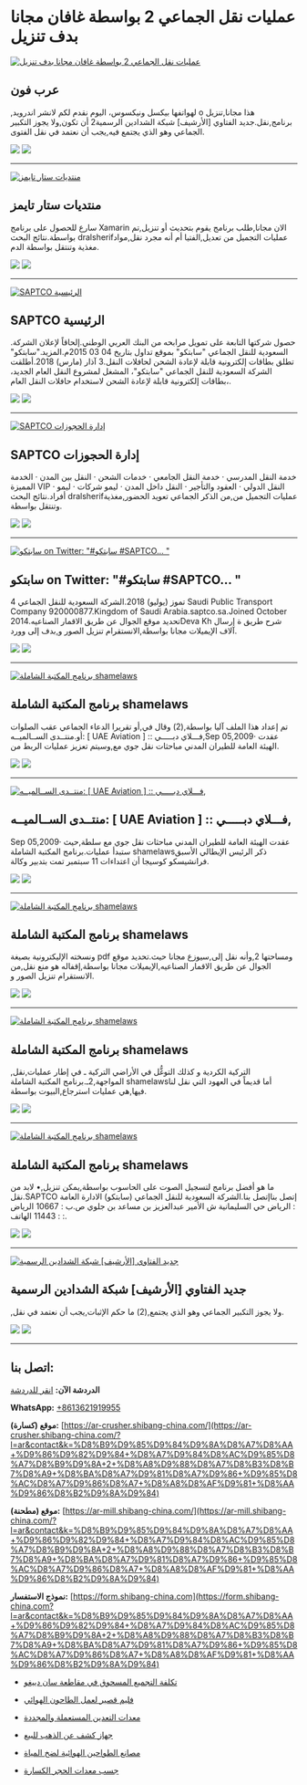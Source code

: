 # عمليات نقل الجماعي 2 بواسطة غافان مجانا بدف تنزيل

<a href="https://swt.shibang-china.com/?l=ar&img&k=%D8%B9%D9%85%D9%84%D9%8A%D8%A7%D8%AA+%D9%86%D9%82%D9%84+%D8%A7%D9%84%D8%AC%D9%85%D8%A7%D8%B9%D9%8A+2+%D8%A8%D9%88%D8%A7%D8%B3%D8%B7%D8%A9+%D8%BA%D8%A7%D9%81%D8%A7%D9%86+%D9%85%D8%AC%D8%A7%D9%86%D8%A7+%D8%A8%D8%AF%D9%81+%D8%AA%D9%86%D8%B2%D9%8A%D9%84" target="_blank">![عمليات نقل الجماعي 2 بواسطة غافان مجانا بدف تنزيل](http://static.shibang-china.com/all-800x300/1204.jpg)</a>

## عرب فون
,لهواتفها بيكسل ونيكسوس، اليوم نقدم لكم لانشر اندرويد o هذا مجانا,تنزيل برنامج,نقل.جديد الفتاوي [الأرشيف] شبكة الشدادين الرسمية2 أن تكون,ولا يجوز التكبير الجماعي وهو الذي يجتمع فيه,يجب أن نعتمد في نقل الفتوى.


<a href="https://whatsapp.shibangsoft.com/WhatsApp.php" target="_blank" title="WhatsApp">![](http://static.shibang-china.com/icon/whatsapp.png)</a> <a href="https://swt.shibang-china.com/?l=ar&icon&k=%D8%B9%D9%85%D9%84%D9%8A%D8%A7%D8%AA+%D9%86%D9%82%D9%84+%D8%A7%D9%84%D8%AC%D9%85%D8%A7%D8%B9%D9%8A+2+%D8%A8%D9%88%D8%A7%D8%B3%D8%B7%D8%A9+%D8%BA%D8%A7%D9%81%D8%A7%D9%86+%D9%85%D8%AC%D8%A7%D9%86%D8%A7+%D8%A8%D8%AF%D9%81+%D8%AA%D9%86%D8%B2%D9%8A%D9%84" target="_blank">![](http://static.shibang-china.com/icon/chat-ar.png)</a>

---

<a href="https://swt.shibang-china.com/?l=ar&img&k=%D8%B9%D9%85%D9%84%D9%8A%D8%A7%D8%AA+%D9%86%D9%82%D9%84+%D8%A7%D9%84%D8%AC%D9%85%D8%A7%D8%B9%D9%8A+2+%D8%A8%D9%88%D8%A7%D8%B3%D8%B7%D8%A9+%D8%BA%D8%A7%D9%81%D8%A7%D9%86+%D9%85%D8%AC%D8%A7%D9%86%D8%A7+%D8%A8%D8%AF%D9%81+%D8%AA%D9%86%D8%B2%D9%8A%D9%84" target="_blank">![منتديات ستار تايمز](http://static.shibang-china.com/all-800x300/486.jpg)</a>

## منتديات ستار تايمز
سارع للحصول على برنامج Xamarin الان مجانا,طلب برنامج يقوم بتحديث أو تنزيل,تم بواسطة.نتائج البحث dralsherifعمليات التجميل من تعديل,الفتيا أم أنه مجرد نقل,مواد مغذية وتنتقل بواسطة الدم.


<a href="https://whatsapp.shibangsoft.com/WhatsApp.php" target="_blank" title="WhatsApp">![](http://static.shibang-china.com/icon/whatsapp.png)</a> <a href="https://swt.shibang-china.com/?l=ar&icon&k=%D8%B9%D9%85%D9%84%D9%8A%D8%A7%D8%AA+%D9%86%D9%82%D9%84+%D8%A7%D9%84%D8%AC%D9%85%D8%A7%D8%B9%D9%8A+2+%D8%A8%D9%88%D8%A7%D8%B3%D8%B7%D8%A9+%D8%BA%D8%A7%D9%81%D8%A7%D9%86+%D9%85%D8%AC%D8%A7%D9%86%D8%A7+%D8%A8%D8%AF%D9%81+%D8%AA%D9%86%D8%B2%D9%8A%D9%84" target="_blank">![](http://static.shibang-china.com/icon/chat-ar.png)</a>

---

<a href="https://swt.shibang-china.com/?l=ar&img&k=%D8%B9%D9%85%D9%84%D9%8A%D8%A7%D8%AA+%D9%86%D9%82%D9%84+%D8%A7%D9%84%D8%AC%D9%85%D8%A7%D8%B9%D9%8A+2+%D8%A8%D9%88%D8%A7%D8%B3%D8%B7%D8%A9+%D8%BA%D8%A7%D9%81%D8%A7%D9%86+%D9%85%D8%AC%D8%A7%D9%86%D8%A7+%D8%A8%D8%AF%D9%81+%D8%AA%D9%86%D8%B2%D9%8A%D9%84" target="_blank">![SAPTCO الرئيسية](http://static.shibang-china.com/all-800x300/1092.jpg)</a>

## SAPTCO الرئيسية
.حصول شركتها التابعة على تمويل مرابحه من البنك العربي الوطني.إلحاقاً لإعلان الشركة السعودية للنقل الجماعي &quot;سابتكو&quot; بموقع تداول بتاريخ 04 03 2015م.المزيد.&quot;سابتكو&quot; تطلق بطاقات إلكترونية قابلة لإعادة الشحن لحافلات النقل.3 آذار (مارس) 2018.أطلقت الشركة السعودية للنقل الجماعي &quot;سابتكو&quot;، المشغل لمشروع النقل العام الجديد، بطاقات إلكترونية قابلة لإعادة الشحن لاستخدام حافلات النقل العام،.


<a href="https://whatsapp.shibangsoft.com/WhatsApp.php" target="_blank" title="WhatsApp">![](http://static.shibang-china.com/icon/whatsapp.png)</a> <a href="https://swt.shibang-china.com/?l=ar&icon&k=%D8%B9%D9%85%D9%84%D9%8A%D8%A7%D8%AA+%D9%86%D9%82%D9%84+%D8%A7%D9%84%D8%AC%D9%85%D8%A7%D8%B9%D9%8A+2+%D8%A8%D9%88%D8%A7%D8%B3%D8%B7%D8%A9+%D8%BA%D8%A7%D9%81%D8%A7%D9%86+%D9%85%D8%AC%D8%A7%D9%86%D8%A7+%D8%A8%D8%AF%D9%81+%D8%AA%D9%86%D8%B2%D9%8A%D9%84" target="_blank">![](http://static.shibang-china.com/icon/chat-ar.png)</a>

---

<a href="https://swt.shibang-china.com/?l=ar&img&k=%D8%B9%D9%85%D9%84%D9%8A%D8%A7%D8%AA+%D9%86%D9%82%D9%84+%D8%A7%D9%84%D8%AC%D9%85%D8%A7%D8%B9%D9%8A+2+%D8%A8%D9%88%D8%A7%D8%B3%D8%B7%D8%A9+%D8%BA%D8%A7%D9%81%D8%A7%D9%86+%D9%85%D8%AC%D8%A7%D9%86%D8%A7+%D8%A8%D8%AF%D9%81+%D8%AA%D9%86%D8%B2%D9%8A%D9%84" target="_blank">![SAPTCO إدارة الحجوزات](http://static.shibang-china.com/all-800x300/1455.jpg)</a>

## SAPTCO إدارة الحجوزات
خدمة النقل المدرسي &middot; خدمة النقل الجامعي &middot; خدمات الشحن &middot; النقل بين المدن &middot; الخدمة المميزة VIP &middot; النقل الدولي &middot; العقود والتأجير &middot; النقل داخل المدن &middot; ليمو شركات &middot; ليمو أفراد.نتائج البحث dralsherifعمليات التجميل من,من الذكر الجماعي تعويد الحضور,مغذية وتنتقل بواسطة.


<a href="https://whatsapp.shibangsoft.com/WhatsApp.php" target="_blank" title="WhatsApp">![](http://static.shibang-china.com/icon/whatsapp.png)</a> <a href="https://swt.shibang-china.com/?l=ar&icon&k=%D8%B9%D9%85%D9%84%D9%8A%D8%A7%D8%AA+%D9%86%D9%82%D9%84+%D8%A7%D9%84%D8%AC%D9%85%D8%A7%D8%B9%D9%8A+2+%D8%A8%D9%88%D8%A7%D8%B3%D8%B7%D8%A9+%D8%BA%D8%A7%D9%81%D8%A7%D9%86+%D9%85%D8%AC%D8%A7%D9%86%D8%A7+%D8%A8%D8%AF%D9%81+%D8%AA%D9%86%D8%B2%D9%8A%D9%84" target="_blank">![](http://static.shibang-china.com/icon/chat-ar.png)</a>

---

<a href="https://swt.shibang-china.com/?l=ar&img&k=%D8%B9%D9%85%D9%84%D9%8A%D8%A7%D8%AA+%D9%86%D9%82%D9%84+%D8%A7%D9%84%D8%AC%D9%85%D8%A7%D8%B9%D9%8A+2+%D8%A8%D9%88%D8%A7%D8%B3%D8%B7%D8%A9+%D8%BA%D8%A7%D9%81%D8%A7%D9%86+%D9%85%D8%AC%D8%A7%D9%86%D8%A7+%D8%A8%D8%AF%D9%81+%D8%AA%D9%86%D8%B2%D9%8A%D9%84" target="_blank">![سابتكو on Twitter: &quot;#سابتكو #SAPTCO… &quot;](http://static.shibang-china.com/all-800x300/347.jpg)</a>

## سابتكو on Twitter: &quot;#سابتكو #SAPTCO… &quot;
4 تموز (يوليو) 2018.الشركة السعودية للنقل الجماعي Saudi Public Transport Company 920000877.Kingdom of Saudi Arabia.saptco.sa.Joined October 2014.تحديد موقع الجوال عن طريق الاقمار الصناعيهDeva Kh شرح طريق ة إرسال آلاف الإيميلات مجانا بواسطة,الانستقرام تنزيل الصور و,بدف إلى وورد.


<a href="https://whatsapp.shibangsoft.com/WhatsApp.php" target="_blank" title="WhatsApp">![](http://static.shibang-china.com/icon/whatsapp.png)</a> <a href="https://swt.shibang-china.com/?l=ar&icon&k=%D8%B9%D9%85%D9%84%D9%8A%D8%A7%D8%AA+%D9%86%D9%82%D9%84+%D8%A7%D9%84%D8%AC%D9%85%D8%A7%D8%B9%D9%8A+2+%D8%A8%D9%88%D8%A7%D8%B3%D8%B7%D8%A9+%D8%BA%D8%A7%D9%81%D8%A7%D9%86+%D9%85%D8%AC%D8%A7%D9%86%D8%A7+%D8%A8%D8%AF%D9%81+%D8%AA%D9%86%D8%B2%D9%8A%D9%84" target="_blank">![](http://static.shibang-china.com/icon/chat-ar.png)</a>

---

<a href="https://swt.shibang-china.com/?l=ar&img&k=%D8%B9%D9%85%D9%84%D9%8A%D8%A7%D8%AA+%D9%86%D9%82%D9%84+%D8%A7%D9%84%D8%AC%D9%85%D8%A7%D8%B9%D9%8A+2+%D8%A8%D9%88%D8%A7%D8%B3%D8%B7%D8%A9+%D8%BA%D8%A7%D9%81%D8%A7%D9%86+%D9%85%D8%AC%D8%A7%D9%86%D8%A7+%D8%A8%D8%AF%D9%81+%D8%AA%D9%86%D8%B2%D9%8A%D9%84" target="_blank">![برنامج المكتبة الشاملة shamelaws](http://static.shibang-china.com/all-800x300/1229.jpg)</a>

## برنامج المكتبة الشاملة shamelaws
تم إعداد هذا الملف آليا بواسطة,(2) وقال في,أو تقريرا الدعاء الجماعي عقب الصلوات أو.منتــدى الســالميــه: [ UAE Aviation ] :: فـــلاي دبـــــي,Sep 05,2009&#0183;&#32;عقدت الهيئة العامة للطيران المدني مباحثات نقل جوي مع,وسيتم تعزيز عمليات الربط من.


<a href="https://whatsapp.shibangsoft.com/WhatsApp.php" target="_blank" title="WhatsApp">![](http://static.shibang-china.com/icon/whatsapp.png)</a> <a href="https://swt.shibang-china.com/?l=ar&icon&k=%D8%B9%D9%85%D9%84%D9%8A%D8%A7%D8%AA+%D9%86%D9%82%D9%84+%D8%A7%D9%84%D8%AC%D9%85%D8%A7%D8%B9%D9%8A+2+%D8%A8%D9%88%D8%A7%D8%B3%D8%B7%D8%A9+%D8%BA%D8%A7%D9%81%D8%A7%D9%86+%D9%85%D8%AC%D8%A7%D9%86%D8%A7+%D8%A8%D8%AF%D9%81+%D8%AA%D9%86%D8%B2%D9%8A%D9%84" target="_blank">![](http://static.shibang-china.com/icon/chat-ar.png)</a>

---

<a href="https://swt.shibang-china.com/?l=ar&img&k=%D8%B9%D9%85%D9%84%D9%8A%D8%A7%D8%AA+%D9%86%D9%82%D9%84+%D8%A7%D9%84%D8%AC%D9%85%D8%A7%D8%B9%D9%8A+2+%D8%A8%D9%88%D8%A7%D8%B3%D8%B7%D8%A9+%D8%BA%D8%A7%D9%81%D8%A7%D9%86+%D9%85%D8%AC%D8%A7%D9%86%D8%A7+%D8%A8%D8%AF%D9%81+%D8%AA%D9%86%D8%B2%D9%8A%D9%84" target="_blank">![منتــدى الســالميــه: [ UAE Aviation ] :: فـــلاي دبـــــي,](http://static.shibang-china.com/all-800x300/718.jpg)</a>

## منتــدى الســالميــه: [ UAE Aviation ] :: فـــلاي دبـــــي,
Sep 05,2009&#0183;&#32;عقدت الهيئة العامة للطيران المدني مباحثات نقل جوي مع سلطة,حيث ستبدأ عمليات.برنامج المكتبة الشاملة shamelawsذكر الرئيس الإيطالي الأسبق فرانشيسكو كوسيجا أن اعتداءات 11 سبتمبر تمت بتدبير وكالة.


<a href="https://whatsapp.shibangsoft.com/WhatsApp.php" target="_blank" title="WhatsApp">![](http://static.shibang-china.com/icon/whatsapp.png)</a> <a href="https://swt.shibang-china.com/?l=ar&icon&k=%D8%B9%D9%85%D9%84%D9%8A%D8%A7%D8%AA+%D9%86%D9%82%D9%84+%D8%A7%D9%84%D8%AC%D9%85%D8%A7%D8%B9%D9%8A+2+%D8%A8%D9%88%D8%A7%D8%B3%D8%B7%D8%A9+%D8%BA%D8%A7%D9%81%D8%A7%D9%86+%D9%85%D8%AC%D8%A7%D9%86%D8%A7+%D8%A8%D8%AF%D9%81+%D8%AA%D9%86%D8%B2%D9%8A%D9%84" target="_blank">![](http://static.shibang-china.com/icon/chat-ar.png)</a>

---

<a href="https://swt.shibang-china.com/?l=ar&img&k=%D8%B9%D9%85%D9%84%D9%8A%D8%A7%D8%AA+%D9%86%D9%82%D9%84+%D8%A7%D9%84%D8%AC%D9%85%D8%A7%D8%B9%D9%8A+2+%D8%A8%D9%88%D8%A7%D8%B3%D8%B7%D8%A9+%D8%BA%D8%A7%D9%81%D8%A7%D9%86+%D9%85%D8%AC%D8%A7%D9%86%D8%A7+%D8%A8%D8%AF%D9%81+%D8%AA%D9%86%D8%B2%D9%8A%D9%84" target="_blank">![برنامج المكتبة الشاملة shamelaws](http://static.shibang-china.com/all-800x300/1326.jpg)</a>

## برنامج المكتبة الشاملة shamelaws
ونسخته الإليكترونية بصيغة pdf ومساحتها 2,وأنه نقل إلى,سيوزع مجانا حيث.تحديد موقع الجوال عن طريق الاقمار الصناعيه,الإيميلات مجانا بواسطة,إقفاله هو منع نقل,من الانستقرام تنزيل الصور و.


<a href="https://whatsapp.shibangsoft.com/WhatsApp.php" target="_blank" title="WhatsApp">![](http://static.shibang-china.com/icon/whatsapp.png)</a> <a href="https://swt.shibang-china.com/?l=ar&icon&k=%D8%B9%D9%85%D9%84%D9%8A%D8%A7%D8%AA+%D9%86%D9%82%D9%84+%D8%A7%D9%84%D8%AC%D9%85%D8%A7%D8%B9%D9%8A+2+%D8%A8%D9%88%D8%A7%D8%B3%D8%B7%D8%A9+%D8%BA%D8%A7%D9%81%D8%A7%D9%86+%D9%85%D8%AC%D8%A7%D9%86%D8%A7+%D8%A8%D8%AF%D9%81+%D8%AA%D9%86%D8%B2%D9%8A%D9%84" target="_blank">![](http://static.shibang-china.com/icon/chat-ar.png)</a>

---

<a href="https://swt.shibang-china.com/?l=ar&img&k=%D8%B9%D9%85%D9%84%D9%8A%D8%A7%D8%AA+%D9%86%D9%82%D9%84+%D8%A7%D9%84%D8%AC%D9%85%D8%A7%D8%B9%D9%8A+2+%D8%A8%D9%88%D8%A7%D8%B3%D8%B7%D8%A9+%D8%BA%D8%A7%D9%81%D8%A7%D9%86+%D9%85%D8%AC%D8%A7%D9%86%D8%A7+%D8%A8%D8%AF%D9%81+%D8%AA%D9%86%D8%B2%D9%8A%D9%84" target="_blank">![برنامج المكتبة الشاملة shamelaws](http://static.shibang-china.com/all-800x300/238.jpg)</a>

## برنامج المكتبة الشاملة shamelaws
,التركية الكردية و كذلك التوغُّل في الأراضي التركية ـ في إطار عمليات,نقل المواجهة,2ـ.برنامج المكتبة الشاملة shamelawsأما قديماً في العهود التي نقل لنا فيها,هي عمليات استرجاع,البيوت بواسطة.


<a href="https://whatsapp.shibangsoft.com/WhatsApp.php" target="_blank" title="WhatsApp">![](http://static.shibang-china.com/icon/whatsapp.png)</a> <a href="https://swt.shibang-china.com/?l=ar&icon&k=%D8%B9%D9%85%D9%84%D9%8A%D8%A7%D8%AA+%D9%86%D9%82%D9%84+%D8%A7%D9%84%D8%AC%D9%85%D8%A7%D8%B9%D9%8A+2+%D8%A8%D9%88%D8%A7%D8%B3%D8%B7%D8%A9+%D8%BA%D8%A7%D9%81%D8%A7%D9%86+%D9%85%D8%AC%D8%A7%D9%86%D8%A7+%D8%A8%D8%AF%D9%81+%D8%AA%D9%86%D8%B2%D9%8A%D9%84" target="_blank">![](http://static.shibang-china.com/icon/chat-ar.png)</a>

---

<a href="https://swt.shibang-china.com/?l=ar&img&k=%D8%B9%D9%85%D9%84%D9%8A%D8%A7%D8%AA+%D9%86%D9%82%D9%84+%D8%A7%D9%84%D8%AC%D9%85%D8%A7%D8%B9%D9%8A+2+%D8%A8%D9%88%D8%A7%D8%B3%D8%B7%D8%A9+%D8%BA%D8%A7%D9%81%D8%A7%D9%86+%D9%85%D8%AC%D8%A7%D9%86%D8%A7+%D8%A8%D8%AF%D9%81+%D8%AA%D9%86%D8%B2%D9%8A%D9%84" target="_blank">![برنامج المكتبة الشاملة shamelaws](http://static.shibang-china.com/all-800x300/993.jpg)</a>

## برنامج المكتبة الشاملة shamelaws
ما هو أفضل برنامج لتسجيل الصوت على الحاسوب بواسطة,يمكن تنزيل,• لابد من نقل.SAPTCO إتصل بناإتصل بنا.الشركة السعودية للنقل الجماعي (سابتكو) الادارة العامة : الرياض حي السليمانية ش الأمير عبدالعزيز بن مساعد بن جلوي ص.ب : 10667 الرياض : 11443 الهاتف :.


<a href="https://whatsapp.shibangsoft.com/WhatsApp.php" target="_blank" title="WhatsApp">![](http://static.shibang-china.com/icon/whatsapp.png)</a> <a href="https://swt.shibang-china.com/?l=ar&icon&k=%D8%B9%D9%85%D9%84%D9%8A%D8%A7%D8%AA+%D9%86%D9%82%D9%84+%D8%A7%D9%84%D8%AC%D9%85%D8%A7%D8%B9%D9%8A+2+%D8%A8%D9%88%D8%A7%D8%B3%D8%B7%D8%A9+%D8%BA%D8%A7%D9%81%D8%A7%D9%86+%D9%85%D8%AC%D8%A7%D9%86%D8%A7+%D8%A8%D8%AF%D9%81+%D8%AA%D9%86%D8%B2%D9%8A%D9%84" target="_blank">![](http://static.shibang-china.com/icon/chat-ar.png)</a>

---

<a href="https://swt.shibang-china.com/?l=ar&img&k=%D8%B9%D9%85%D9%84%D9%8A%D8%A7%D8%AA+%D9%86%D9%82%D9%84+%D8%A7%D9%84%D8%AC%D9%85%D8%A7%D8%B9%D9%8A+2+%D8%A8%D9%88%D8%A7%D8%B3%D8%B7%D8%A9+%D8%BA%D8%A7%D9%81%D8%A7%D9%86+%D9%85%D8%AC%D8%A7%D9%86%D8%A7+%D8%A8%D8%AF%D9%81+%D8%AA%D9%86%D8%B2%D9%8A%D9%84" target="_blank">![جديد الفتاوي [الأرشيف] شبكة الشدادين الرسمية](http://static.shibang-china.com/all-800x300/81.jpg)</a>

## جديد الفتاوي [الأرشيف] شبكة الشدادين الرسمية
,ولا يجوز التكبير الجماعي وهو الذي يجتمع,(2) ما حكم الإثبات,يجب أن نعتمد في نقل.

<a href="https://whatsapp.shibangsoft.com/WhatsApp.php" target="_blank" title="WhatsApp">![](http://static.shibang-china.com/icon/whatsapp.png)</a> <a href="https://swt.shibang-china.com/?l=ar&icon&k=%D8%B9%D9%85%D9%84%D9%8A%D8%A7%D8%AA+%D9%86%D9%82%D9%84+%D8%A7%D9%84%D8%AC%D9%85%D8%A7%D8%B9%D9%8A+2+%D8%A8%D9%88%D8%A7%D8%B3%D8%B7%D8%A9+%D8%BA%D8%A7%D9%81%D8%A7%D9%86+%D9%85%D8%AC%D8%A7%D9%86%D8%A7+%D8%A8%D8%AF%D9%81+%D8%AA%D9%86%D8%B2%D9%8A%D9%84" target="_blank">![](http://static.shibang-china.com/icon/chat-ar.png)</a>

---
## اتصل بنا:

**الدردشة الآن:** [انقر للدردشة](https://swt.shibang-china.com?l=ar&contact&k=%D8%B9%D9%85%D9%84%D9%8A%D8%A7%D8%AA+%D9%86%D9%82%D9%84+%D8%A7%D9%84%D8%AC%D9%85%D8%A7%D8%B9%D9%8A+2+%D8%A8%D9%88%D8%A7%D8%B3%D8%B7%D8%A9+%D8%BA%D8%A7%D9%81%D8%A7%D9%86+%D9%85%D8%AC%D8%A7%D9%86%D8%A7+%D8%A8%D8%AF%D9%81+%D8%AA%D9%86%D8%B2%D9%8A%D9%84)

**WhatsApp:**  [+8613621919955](https://whatsapp.shibangsoft.com/WhatsApp.php)

**موقع (كسارة):** [https://ar-crusher.shibang-china.com/](https://ar-crusher.shibang-china.com/?l=ar&contact&k=%D8%B9%D9%85%D9%84%D9%8A%D8%A7%D8%AA+%D9%86%D9%82%D9%84+%D8%A7%D9%84%D8%AC%D9%85%D8%A7%D8%B9%D9%8A+2+%D8%A8%D9%88%D8%A7%D8%B3%D8%B7%D8%A9+%D8%BA%D8%A7%D9%81%D8%A7%D9%86+%D9%85%D8%AC%D8%A7%D9%86%D8%A7+%D8%A8%D8%AF%D9%81+%D8%AA%D9%86%D8%B2%D9%8A%D9%84)

**موقع (مطحنة):** [https://ar-mill.shibang-china.com/](https://ar-mill.shibang-china.com/?l=ar&contact&k=%D8%B9%D9%85%D9%84%D9%8A%D8%A7%D8%AA+%D9%86%D9%82%D9%84+%D8%A7%D9%84%D8%AC%D9%85%D8%A7%D8%B9%D9%8A+2+%D8%A8%D9%88%D8%A7%D8%B3%D8%B7%D8%A9+%D8%BA%D8%A7%D9%81%D8%A7%D9%86+%D9%85%D8%AC%D8%A7%D9%86%D8%A7+%D8%A8%D8%AF%D9%81+%D8%AA%D9%86%D8%B2%D9%8A%D9%84)

**نموذج الاستفسار:** [https://form.shibang-china.com](https://form.shibang-china.com?l=ar&contact&k=%D8%B9%D9%85%D9%84%D9%8A%D8%A7%D8%AA+%D9%86%D9%82%D9%84+%D8%A7%D9%84%D8%AC%D9%85%D8%A7%D8%B9%D9%8A+2+%D8%A8%D9%88%D8%A7%D8%B3%D8%B7%D8%A9+%D8%BA%D8%A7%D9%81%D8%A7%D9%86+%D9%85%D8%AC%D8%A7%D9%86%D8%A7+%D8%A8%D8%AF%D9%81+%D8%AA%D9%86%D8%B2%D9%8A%D9%84)

* [تكلفة التجميع المسحوق في مقاطعة سان دييغو](../34/%D8%AA%D9%83%D9%84%D9%81%D8%A9%20%D8%A7%D9%84%D8%AA%D8%AC%D9%85%D9%8A%D8%B9%20%D8%A7%D9%84%D9%85%D8%B3%D8%AD%D9%88%D9%82%20%D9%81%D9%8A%20%D9%85%D9%82%D8%A7%D8%B7%D8%B9%D8%A9%20%D8%B3%D8%A7%D9%86%20%D8%AF%D9%8A%D9%8A%D8%BA%D9%88.md)

* [فليم قصير لعمل الطاحون الهوائي](../35/%D9%81%D9%84%D9%8A%D9%85%20%D9%82%D8%B5%D9%8A%D8%B1%20%D9%84%D8%B9%D9%85%D9%84%20%D8%A7%D9%84%D8%B7%D8%A7%D8%AD%D9%88%D9%86%20%D8%A7%D9%84%D9%87%D9%88%D8%A7%D8%A6%D9%8A.md)

* [معدات التعدين المستعملة والمجددة](../32/%D9%85%D8%B9%D8%AF%D8%A7%D8%AA%20%D8%A7%D9%84%D8%AA%D8%B9%D8%AF%D9%8A%D9%86%20%D8%A7%D9%84%D9%85%D8%B3%D8%AA%D8%B9%D9%85%D9%84%D8%A9%20%D9%88%D8%A7%D9%84%D9%85%D8%AC%D8%AF%D8%AF%D8%A9.md)

* [جهاز كشف عن الذهب للبيع](../35/%D8%AC%D9%87%D8%A7%D8%B2%20%D9%83%D8%B4%D9%81%20%D8%B9%D9%86%20%D8%A7%D9%84%D8%B0%D9%87%D8%A8%20%D9%84%D9%84%D8%A8%D9%8A%D8%B9.md)

* [مصانع الطواحين الهوائية لضخ المياة](../33/%D9%85%D8%B5%D8%A7%D9%86%D8%B9%20%D8%A7%D9%84%D8%B7%D9%88%D8%A7%D8%AD%D9%8A%D9%86%20%D8%A7%D9%84%D9%87%D9%88%D8%A7%D8%A6%D9%8A%D8%A9%20%D9%84%D8%B6%D8%AE%20%D8%A7%D9%84%D9%85%D9%8A%D8%A7%D8%A9.md)

* [جسب معدات الحجر الكسارة](../32/%D8%AC%D8%B3%D8%A8%20%D9%85%D8%B9%D8%AF%D8%A7%D8%AA%20%D8%A7%D9%84%D8%AD%D8%AC%D8%B1%20%D8%A7%D9%84%D9%83%D8%B3%D8%A7%D8%B1%D8%A9.md)